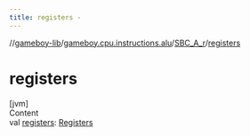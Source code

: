 ```yaml
---
title: registers -
---
```

//[gameboy-lib](../../index.md)/[gameboy.cpu.instructions.alu](../index.md)/[SBC_A_r](index.md)/[registers](registers.md)



# registers  
[jvm]  
Content  
val [registers](registers.md): [Registers](../../gameboy.cpu/-registers/index.md)  



